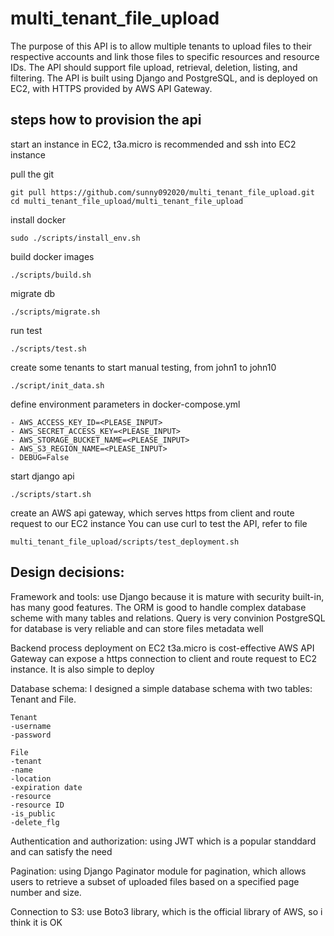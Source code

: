 # multi_tenant_file_upload

The purpose of this API is to allow multiple tenants to upload files to their respective accounts and link those files to specific resources and resource IDs. The API should support file upload, retrieval, deletion, listing, and filtering. The API is built using Django and PostgreSQL, and is deployed on EC2, with HTTPS provided by AWS API Gateway.

## steps how to provision the api

start an instance in EC2, t3a.micro is recommended and
ssh into EC2 instance

pull the git

```
git pull https://github.com/sunny092020/multi_tenant_file_upload.git
cd multi_tenant_file_upload/multi_tenant_file_upload
```
install docker
```
sudo ./scripts/install_env.sh
```
build docker images
```
./scripts/build.sh
```

migrate db
```
./scripts/migrate.sh
```

run test
```
./scripts/test.sh
```

create some tenants to start manual testing, from john1 to john10
```
./script/init_data.sh
```

define environment parameters in docker-compose.yml
```
- AWS_ACCESS_KEY_ID=<PLEASE_INPUT>
- AWS_SECRET_ACCESS_KEY=<PLEASE_INPUT>
- AWS_STORAGE_BUCKET_NAME=<PLEASE_INPUT>
- AWS_S3_REGION_NAME=<PLEASE_INPUT>
- DEBUG=False
```

start django api
```
./scripts/start.sh
```

create an AWS api gateway, which serves https from client and route request to our EC2 instance
You can use curl to test the API, refer to file 
```
multi_tenant_file_upload/scripts/test_deployment.sh
```

## Design decisions:

Framework and tools:
use Django because it is mature with security built-in, has many good features. The ORM is good to handle complex database scheme with many tables and relations. Query is very convinion
PostgreSQL for database is very reliable and can store files metadata well

Backend process deployment on EC2 t3a.micro is cost-effective
AWS API Gateway can expose a https connection to client and route request to EC2 instance. It is also simple to deploy

Database schema: I designed a simple database schema with two tables: 
Tenant and File. 
```
Tenant
-username
-password

File
-tenant
-name
-location
-expiration date
-resource
-resource ID
-is_public
-delete_flg
```

Authentication and authorization: using JWT which is a popular standdard and can satisfy the need

Pagination: using Django Paginator module for pagination, which allows users to retrieve a subset of uploaded files based on a specified page number and size.

Connection to S3: use Boto3 library, which is the official library of AWS, so i think it is OK
